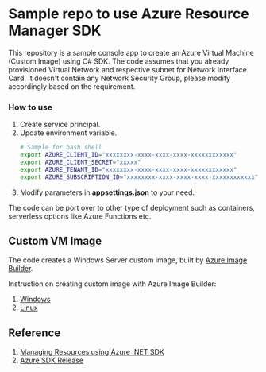 # Sample repo to use Azure Resource Manager SDK
This repository is a sample console app to create an Azure Virtual Machine (Custom Image) using C# SDK. The code assumes that you already provisioned Virtual Network and respective subnet for Network Interface Card. It doesn't contain any Network Security Group, please modify accordingly based on the requirement.

### How to use
1. Create service principal.
2. Update environment variable.
   ```bash
   # Sample for bash shell
   export AZURE_CLIENT_ID="xxxxxxxx-xxxx-xxxx-xxxx-xxxxxxxxxxxx"
   export AZURE_CLIENT_SECRET="xxxxx"
   export AZURE_TENANT_ID="xxxxxxxx-xxxx-xxxx-xxxx-xxxxxxxxxxxx"
   export AZURE_SUBSCRIPTION_ID="xxxxxxxx-xxxx-xxxx-xxxx-xxxxxxxxxxxx"
   ```
3. Modify parameters in **appsettings.json** to your need.

The code can be port over to other type of deployment such as containers, serverless options like Azure Functions etc.

## Custom VM Image
The code creates a Windows Server custom image, built by [Azure Image Builder](https://docs.microsoft.com/en-us/azure/virtual-machines/image-builder-overview).

Instruction on creating custom image with Azure Image Builder:
1. [Windows](https://docs.microsoft.com/en-us/azure/virtual-machines/windows/image-builder-galleryP)
2. [Linux](https://docs.microsoft.com/en-us/azure/virtual-machines/linux/image-builder-gallery)


## Reference
1. [Managing Resources using Azure .NET SDK](https://docs.microsoft.com/en-us/samples/azure-samples/azure-samples-net-management/resources-manage-resources/)
2. [Azure SDK Release](https://azure.github.io/azure-sdk/releases/latest/)